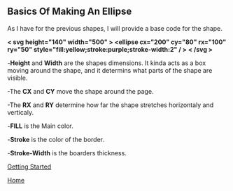 ## Basics Of Making An Ellipse

As I have for the previous shapes, I will provide a base code for the shape. 

**< svg height="140" width="500" >
  <ellipse cx="200" cy="80" rx="100" ry="50"
  style="fill:yellow;stroke:purple;stroke-width:2" / >
< /svg >**

-**Height** and **Width** are the shapes dimensions. It kinda acts as a box moving around the shape, and it determins what parts of the shape are visible. 

-The **CX** and **CY** move the shape around the page. 

-The **RX** and **RY** determine how far the shape stretches horizontaly and verticaly.

-**FILL** is the Main color.

-**Stroke** is the color of the border.

-**Stroke-Width** is the boarders thickness. 

[Getting Started]()

[Home]()


